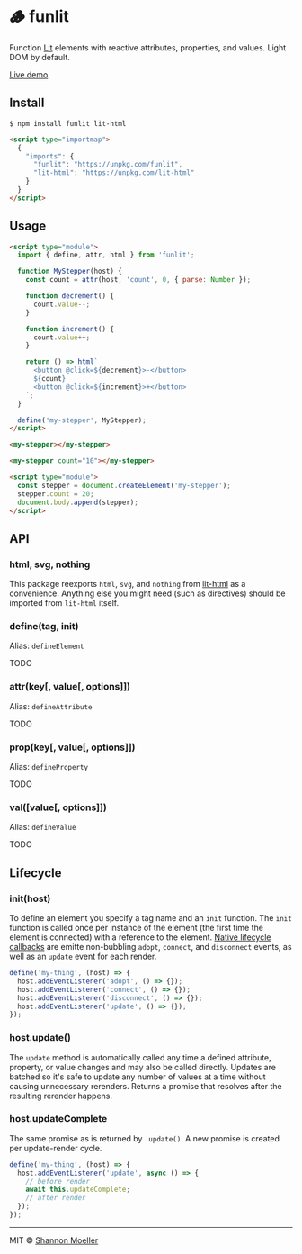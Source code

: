 # 🪵 funlit

Function [Lit](https://npm.im/lit-html) elements with reactive attributes, properties, and values. Light DOM by default.

[Live demo](https://shannonmoeller.github.io/funlit).

## Install

```
$ npm install funlit lit-html
```

```html
<script type="importmap">
  {
    "imports": {
      "funlit": "https://unpkg.com/funlit",
      "lit-html": "https://unpkg.com/lit-html"
    }
  }
</script>
```

## Usage

```html
<script type="module">
  import { define, attr, html } from 'funlit';

  function MyStepper(host) {
    const count = attr(host, 'count', 0, { parse: Number });

    function decrement() {
      count.value--;
    }

    function increment() {
      count.value++;
    }

    return () => html`
      <button @click=${decrement}>-</button>
      ${count}
      <button @click=${increment}>+</button>
    `;
  }

  define('my-stepper', MyStepper);
</script>

<my-stepper></my-stepper>

<my-stepper count="10"></my-stepper>

<script type="module">
  const stepper = document.createElement('my-stepper');
  stepper.count = 20;
  document.body.append(stepper);
</script>
```

## API

### html, svg, nothing

This package reexports `html`, `svg`, and `nothing` from [lit-html](https://npm.im/lit-html) as a convenience. Anything else you might need (such as directives) should be imported from `lit-html` itself.

### define(tag, init)

Alias: `defineElement`

TODO

### attr(key[, value[, options]])

Alias: `defineAttribute`

TODO

### prop(key[, value[, options]])

Alias: `defineProperty`

TODO

### val([value[, options]])

Alias: `defineValue`

TODO

## Lifecycle

### init(host)

To define an element you specify a tag name and an `init` function. The `init` function is called once per instance of the element (the first time the element is connected) with a reference to the element. [Native lifecycle callbacks](https://developer.mozilla.org/en-US/docs/Web/API/Web_components/Using_custom_elements#custom_element_lifecycle_callbacks) are emitte non-bubbling `adopt`, `connect`, and `disconnect` events, as well as an `update` event for each render.

```js
define('my-thing', (host) => {
  host.addEventListener('adopt', () => {});
  host.addEventListener('connect', () => {});
  host.addEventListener('disconnect', () => {});
  host.addEventListener('update', () => {});
});
```

### host.update()

The `update` method is automatically called any time a defined attribute, property, or value changes and may also be called directly. Updates are batched so it's safe to update any number of values at a time without causing unnecessary rerenders. Returns a promise that resolves after the resulting rerender happens.

### host.updateComplete

The same promise as is returned by `.update()`. A new promise is created per update-render cycle.

```js
define('my-thing', (host) => {
  host.addEventListener('update', async () => {
    // before render
    await this.updateComplete;
    // after render
  });
});
```
----

MIT © [Shannon Moeller](http://shannonmoeller.com)
